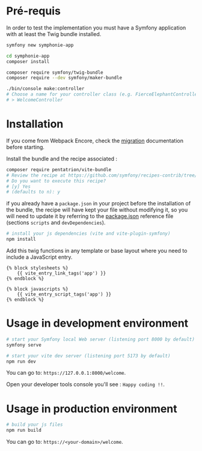 # Pré-requis

In order to test the implementation you must have a Symfony application with at least the Twig bundle installed.

```bash
symfony new symphonie-app

cd symphonie-app
composer install

composer require symfony/twig-bundle
composer require --dev symfony/maker-bundle

./bin/console make:controller
# Choose a name for your controller class (e.g. FierceElephantController):
# > WelcomeController
```

# Installation

If you come from Webpack Encore, check the [migration](/extra/migration-webpack-encore) documentation before starting.

Install the bundle and the recipe associated :

```bash
composer require pentatrion/vite-bundle
# Review the recipe at https://github.com/symfony/recipes-contrib/tree/main/pentatrion/vite-bundle/1.0
# Do you want to execute this recipe?
# [y] Yes
# (defaults to n): y
```

if you already have a `package.json` in your project before the installation of the bundle, the recipe will have kept your file without modifying it, so you will need to update it by referring to the [package.json](https://github.com/lhapaipai/vite-bundle/blob/main/install/package.json) reference file (sections `scripts` and `devDependencies`).

```bash
# install your js dependencies (vite and vite-plugin-symfony)
npm install

```

Add this twig functions in any template or base layout where you need to include a JavaScript entry.

```twig
{% block stylesheets %}
    {{ vite_entry_link_tags('app') }}
{% endblock %}

{% block javascripts %}
    {{ vite_entry_script_tags('app') }}
{% endblock %}
```

# Usage in development environment

```bash
# start your Symfony local Web server (listening port 8000 by default)
symfony serve

# start your vite dev server (listening port 5173 by default)
npm run dev
```

You can go to: `https://127.0.0.1:8000/welcome`.

Open your developer tools console you'll see : `Happy coding !!`.

# Usage in production environment

```bash
# build your js files
npm run build
```

You can go to: `https://<your-domain>/welcome`.



